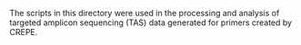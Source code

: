 The scripts in this directory were used in the processing and analysis of targeted amplicon sequencing (TAS) data generated for primers created by CREPE. 
